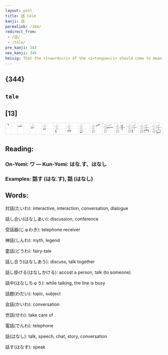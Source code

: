 ```yaml
---
layout: post
title: 話 tale
kanji: 話
permalink: /344/
redirect_from:
 - /話/
 - /tale/
pre_kanji: 343
nex_kanji: 345
heisig: That the <i>words</i> of the <i>tongue</i> should come to mean a <b>tale</b> is clear from the etymology: a <b><i>tale</i></b> is something "talked," not something read from a book.
---
```


## {344}

## `tale`

## [13]

<div class="stroke"><img src="../images/E8A9B1.png" /></div>

## Reading:

### On-Yomi: ワ &mdash; Kun-Yomi: はな.す、はなし

### Examples: 話す (はな.す), 話 (はなし)

## Words:

対話(たいわ): interactive, interaction, conversation, dialogue

話し合い(はなしあい): discussion, conference

受話器(じゅわき): telephone receiver

神話(しんわ): myth, legend

童話(どうわ): fairy-tale

話し合う(はなしあう): discuss, talk together

話し掛ける(はなしかける): accost a person, talk (to someone)

話中(はなしちゅう): while talking, the line is busy

話題(わだい): topic, subject

会話(かいわ): conversation

世話(せわ): take care of

電話(でんわ): telephone

話(はなし): talk, speech, chat, story, conversation

話す(はなす): speak
